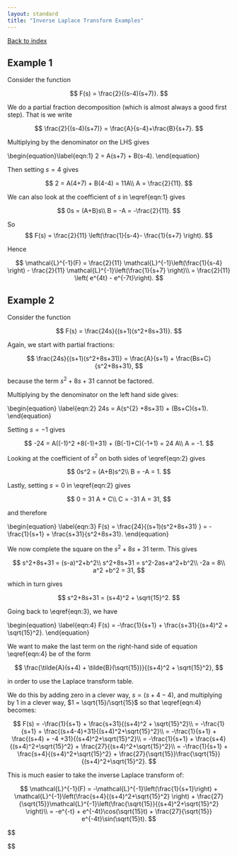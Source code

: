 ```yaml
---
layout: standard
title: "Inverse Laplace Transform Examples"
---
```




[Back to index](/../index.md)



## Example 1

Consider the function 


$$
F(s) = \frac{2}{(s-4)(s+7)}.
$$


We do a partial fraction decomposition (which is almost always a good first step). That is we write


$$
\frac{2}{(s-4)(s+7)} = \frac{A}{s-4}+\frac{B}{s+7}.
$$


Multiplying by the denominator on the LHS gives



\begin{equation}\label{eqn:1}
2 = A(s+7) + B(s-4).
\end{equation}



Then setting $s = 4$ gives 


$$
2 = A(4+7) + B(4-4) = 11A\\
A = \frac{2}{11}.
$$


We can also look at the coefficient of $s$  in \eqref{eqn:1} gives


$$
0s = (A+B)s\\
B = -A = -\frac{2}{11}.
$$


So
$$
F(s) = \frac{2}{11} \left(\frac{1}{s-4}- \frac{1}{s+7} \right).
$$




Hence


$$
\mathcal{L}^{-1}(F) = \frac{2}{11} \mathcal{L}^{-1}\left(\frac{1}{s-4} \right) - \frac{2}{11} \mathcal{L}^{-1}\left(\frac{1}{s+7} \right)\\
= \frac{2}{11} \left( e^{4t} - e^{-7t}\right).
$$




## Example 2



Consider the function


$$
F(s) = \frac{24s}{(s+1)(s^2+8s+31)}.
$$




Again, we start with partial fractions:


$$
\frac{24s}{(s+1)(s^2+8s+31)} = \frac{A}{s+1} + \frac{Bs+C}{s^2+8s+31},
$$


because the term $s^2+8s+31$ cannot be factored.



Multiplying by the denominator on the left hand side gives:



\begin{equation} \label{eqn:2}
24s = A(s^{2} +8s+31) + (Bs+C)(s+1).
\end{equation}



Setting $s = -1$ gives


$$
-24 = A((-1)^2 +8(-1)+31) + (B(-1)+C)(-1+1) = 24 A\\
A = -1.
$$


Looking at the coefficient of $s^2$ on both sides of \eqref{eqn:2} gives


$$
0s^2 = (A+B)s^2\\
B = -A = 1.
$$


Lastly, setting $s = 0$ in \eqref{eqn:2} gives


$$
0 = 31 A + C\\
C = -31 A = 31,
$$


and therefore



\begin{equation} \label{eqn:3}
F(s) = \frac{24}{(s+1)(s^2+8s+31) } = -\frac{1}{s+1} + \frac{s+31}{s^2+8s+31}.
\end{equation}





We now complete the square on the $s^2+8s+31$ term. This gives


$$
s^2+8s+31 = (s-a)^2+b^2\\
s^2+8s+31 = s^2-2as+a^2+b^2\\
-2a = 8\\
a^2 +b^2 = 31,
$$


which in turn gives


$$
s^2+8s+31 = (s+4)^2 + \sqrt{15}^2.
$$




Going back to \eqref{eqn:3}, we have



\begin{equation} \label{eqn:4}
F(s) = -\frac{1}{s+1} + \frac{s+31}{(s+4)^2 + \sqrt{15}^2}.
\end{equation}



We want to make the last term on the right-hand side of equation \eqref{eqn:4} be of the form


$$
\frac{\tilde{A}(s+4) + \tilde{B}(\sqrt{15})}{(s+4)^2 + \sqrt{15}^2},
$$


in order to use the Laplace transform table.



We do this by adding zero in a clever way, $s = (s+4-4)$, and multiplying by 1 in a clever way, $1 = \sqrt{15}/\sqrt{15}$ so that \eqref{eqn:4} becomes:


$$
F(s) = -\frac{1}{s+1} + \frac{s+31}{(s+4)^2 + \sqrt{15}^2}\\
= -\frac{1}{s+1} + \frac{(s+4-4)+31}{(s+4)^2+\sqrt{15}^2}\\
= -\frac{1}{s+1} + \frac{(s+4) + -4 +31}{(s+4)^2+\sqrt{15}^2}\\
= -\frac{1}{s+1} + \frac{s+4}{(s+4)^2+\sqrt{15}^2} + \frac{27}{(s+4)^2+\sqrt{15}^2}\\
= -\frac{1}{s+1} + \frac{s+4}{(s+4)^2+\sqrt{15}^2} + \frac{27}{\sqrt{15}}\frac{\sqrt{15}}{(s+4)^2+\sqrt{15}^2}.
$$


This is much easier to take the inverse Laplace transform of:


$$
\mathcal{L}^{-1}(F) = -\mathcal{L}^{-1}\left(\frac{1}{s+1}\right) + \mathcal{L}^{-1}\left(\frac{s+4}{(s+4)^2+\sqrt{15}^2} \right) + \frac{27}{\sqrt{15}}\mathcal{L}^{-1}\left(\frac{\sqrt{15}}{(s+4)^2+\sqrt{15}^2}  \right)\\
= -e^{-t} + e^{-4t}\cos(\sqrt{15}t) + \frac{27}{\sqrt{15}} e^{-4t}\sin(\sqrt{15}t).
$$









$$

$$


